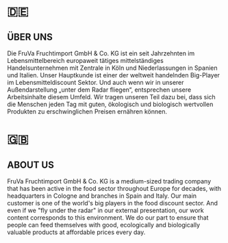 # :de:

## ÜBER UNS
Die FruVa Fruchtimport GmbH & Co. KG ist ein seit Jahrzehnten im Lebensmittelbereich europaweit tätiges mittelständiges Handelsunternehmen mit Zentrale in Köln und Niederlassungen in Spanien und Italien. Unser Hauptkunde ist einer der weltweit handelnden Big-Player im Lebensmitteldiscount Sektor. Und auch wenn wir in unserer Außendarstellung „unter dem Radar fliegen“, entsprechen unsere Arbeitsinhalte diesem Umfeld. Wir tragen unseren Teil dazu bei, dass sich die Menschen jeden Tag mit guten, ökologisch und biologisch wertvollen Produkten zu erschwinglichen Preisen ernähren können.

# :gb:

## ABOUT US
FruVa Fruchtimport GmbH & Co. KG is a medium-sized trading company that has been active in the food sector throughout Europe for decades, with headquarters in Cologne and branches in Spain and Italy. Our main customer is one of the world's big players in the food discount sector. And even if we "fly under the radar" in our external presentation, our work content corresponds to this environment. We do our part to ensure that people can feed themselves with good, ecologically and biologically valuable products at affordable prices every day.



